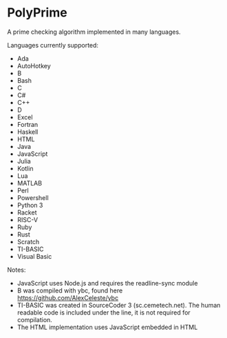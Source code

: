 # PolyPrime
A prime checking algorithm implemented in many languages.

Languages currently supported:
- Ada
- AutoHotkey
- B
- Bash
- C
- C#
- C++
- D
- Excel
- Fortran
- Haskell
- HTML
- Java
- JavaScript
- Julia
- Kotlin
- Lua
- MATLAB
- Perl
- Powershell
- Python 3
- Racket
- RISC-V
- Ruby
- Rust
- Scratch
- TI-BASIC
- Visual Basic


Notes:
- JavaScript uses Node.js and requires the readline-sync module
- B was compiled with ybc, found here https://github.com/AlexCeleste/ybc
- TI-BASIC was created in SourceCoder 3 (sc.cemetech.net). The human readable code is included under the line, it is not required for compilation.
- The HTML implementation uses JavaScript embedded in HTML